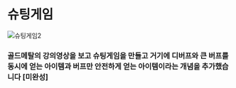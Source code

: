 # 슈팅게임 
![슈팅게임2](https://github.com/GEUMAIN/C-Sharp/assets/128437656/50e9f827-2786-4045-bae8-2b73d650fff1)

### 골드메탈의 강의영상을 보고 슈팅게임을 만들고 거기에 디버프와 큰 버프를 동시에 얻는 아이템과 버프만 안전하게 얻는 아이템이라는 개념을 추가했습니다 [미완성]
